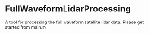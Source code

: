 # FullWaveformLidarProcessing

A tool for processing the full waveform satellite lidar data.
Please get started from main.m
